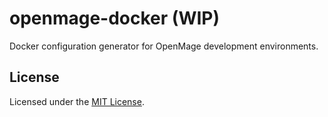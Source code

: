 # openmage-docker (WIP)

Docker configuration generator for OpenMage development environments.

## License

Licensed under the [MIT License](LICENSE).

